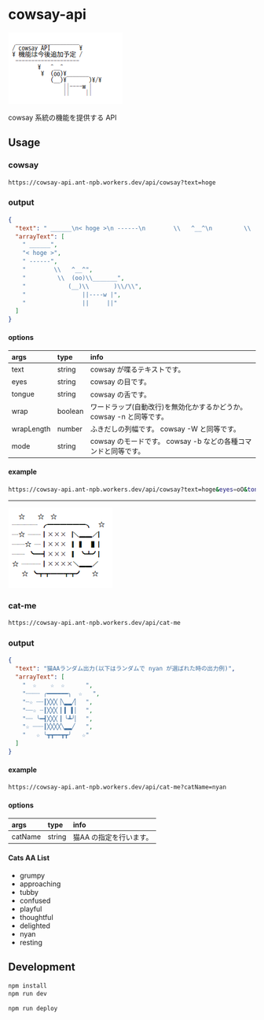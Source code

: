 # cowsay-api
![cowsay API の宣伝画面](README-banner.png "cowsay API の宣伝画面")

cowsay 系統の機能を提供する API

## Usage

### cowsay
```sh
https://cowsay-api.ant-npb.workers.dev/api/cowsay?text=hoge
```
### output
```json
{
  "text": " ______\n< hoge >\n ------\n        \\   ^__^\n         \\  (oo)\\_______\n            (__)\\       )\\/\\\n                ||----w |\n                ||     ||",
  "arrayText": [
    " ______",
    "< hoge >",
    " ------",
    "        \\   ^__^",
    "         \\  (oo)\\_______",
    "            (__)\\       )\\/\\",
    "                ||----w |",
    "                ||     ||"
  ]
}
```

#### options
| args       | type    | info                                                             |
| :--------- | :-----  | :--------------------------------------------------------------- |
| text       | string  | cowsay が喋るテキストです。                                        |
| eyes       | string  | cowsay の目です。                                                 |
| tongue     | string  | cowsay の舌です。                                                 |
| wrap       | boolean | ワードラップ(自動改行)を無効化かするかどうか。 cowsay -n と同等です。 |
| wrapLength | number  | ふきだしの列幅です。 cowsay -W と同等です。                         |
| mode       | string  | cowsay のモードです。 cowsay -b などの各種コマンドと同等です。       |

#### example
```sh
https://cowsay-api.ant-npb.workers.dev/api/cowsay?text=hoge&eyes=oO&tongue=U&wrap=false&wrapLength=40&mode=b
```

---
![cat-me の宣伝画面](cat-me-banner.png "cat-me の宣伝画面")

### cat-me
```sh
https://cowsay-api.ant-npb.workers.dev/api/cat-me
```

### output
```json
{
  "text": "猫AAランダム出力(以下はランダムで nyan が選ばれた時の出力例)",
  "arrayText": [
    "  ☆    ☆  ☆      ",
    "┈┈┈┈ ╭━━━━━━╮  ☆   ",
    "┈☆ ┈┈┃╳╳╳▕╲▂▂╱▏  ",
    "┈┈☆ ┈┃╳╳╳▕▏▍▕▍▏  ",
    "┈┈ ╰━┫╳╳╳▕▏╰┻╯▏  ",
    "☆ ┈┈┈┃╳╳╳╳╲▂▂╱   ",
    "   ☆ ╰┳┳━━┳┳╯   ☆"
  ]
}
```

#### example
```sh
https://cowsay-api.ant-npb.workers.dev/api/cat-me?catName=nyan
```

#### options
| args    | type    | info                  |
| :------ | :-----  | :--------             |
| catName | string  | 猫AA の指定を行います。 |

#### Cats AA List
* grumpy
* approaching
* tubby
* confused
* playful
* thoughtful
* delighted
* nyan
* resting

## Development
```
npm install
npm run dev
```

```
npm run deploy
```
